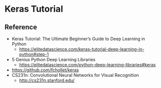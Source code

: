 # Keras Tutorial

## Reference
* Keras Tutorial: The Ultimate Beginner’s Guide to Deep Learning in Python
    * https://elitedatascience.com/keras-tutorial-deep-learning-in-python#step-1
* 5 Genius Python Deep Learning Libraries
    * https://elitedatascience.com/python-deep-learning-libraries#keras
* https://github.com/fchollet/keras
* CS231n: Convolutional Neural Networks for Visual Recognition
    * http://cs231n.stanford.edu/
